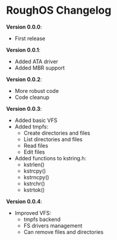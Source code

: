 # RoughOS Changelog

**Version 0.0.0**:
- First release

**Version 0.0.1**:
- Added ATA driver
- Added MBR support

**Version 0.0.2**:
- More robust code
- Code cleanup

**Version 0.0.3**:
- Added basic VFS
- Added tmpfs:
    - Create directories and files
    - List directories and files
    - Read files
    - Edit files
- Added functions to kstring.h:
    - kstrlen()
    - kstrcpy()
    - kstrncpy()
    - kstrchr()
    - kstrtok()

**Version 0.0.4**:
- Improved VFS:
    - tmpfs backend
    - FS drivers management
    - Can remove files and directories